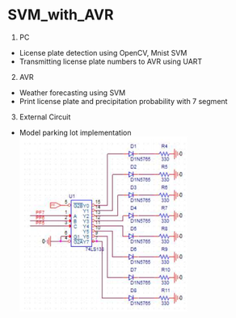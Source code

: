 # SVM_with_AVR
1. PC 
  - License plate detection using OpenCV, Mnist SVM
  - Transmitting license plate numbers to AVR using UART

2. AVR
  - Weather forecasting using SVM
  - Print license plate and precipitation probability with 7 segment

3. External Circuit
  - Model parking lot implementation
  ![External Circuit](./Circuit.png)
